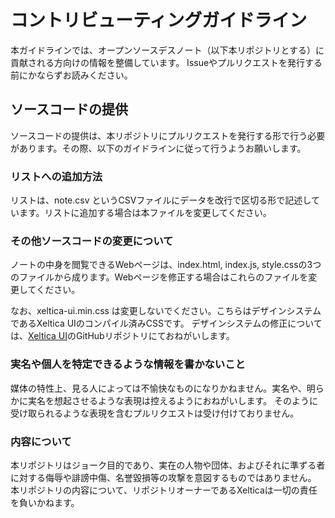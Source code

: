 # コントリビューティングガイドライン

本ガイドラインでは、オープンソースデスノート（以下本リポジトリとする）に貢献される方向けの情報を整備しています。
Issueやプルリクエストを発行する前にかならずお読みください。

## ソースコードの提供

ソースコードの提供は、本リポジトリにプルリクエストを発行する形で行う必要があります。その際、以下のガイドラインに従って行うようお願いします。

### リストへの追加方法

リストは、note.csv というCSVファイルにデータを改行で区切る形で記述しています。リストに追加する場合は本ファイルを変更してください。

### その他ソースコードの変更について

ノートの中身を閲覧できるWebページは、index.html, index.js, style.cssの3つのファイルから成ります。Webページを修正する場合はこれらのファイルを変更してください。

なお、xeltica-ui.min.css は変更しないでください。こちらはデザインシステムであるXeltica UIのコンパイル済みCSSです。
デザインシステムの修正については、[Xeltica UI](https://github.com/xeltica/ui)のGitHubリポジトリにておねがいします。

### 実名や個人を特定できるような情報を書かないこと

媒体の特性上、見る人によっては不愉快なものになりかねません。実名や、明らかに実名を想起させるような表現は控えるようにおねがいします。
そのように受け取られるような表現を含むプルリクエストは受け付けておりません。

### 内容について

本リポジトリはジョーク目的であり、実在の人物や団体、およびそれに準ずる者に対する侮辱や誹謗中傷、名誉毀損等の攻撃を意図するものではありません。
本リポジトリの内容について、リポジトリオーナーであるXelticaは一切の責任を負いかねます。